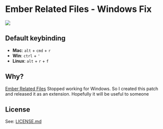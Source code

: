 # Ember Related Files - Windows Fix

![](https://rawgithub.com/alonski/vscode-ember-related-files/master/docs/assets/screenrecording.gif)

## Default keybinding

- **Mac**: <kbd>`alt`</kbd> + <kbd>`cmd`</kbd> + <kbd>`r`</kbd>
- **Win**: <kbd>`ctrl`</kbd> + <kbd>`'`</kbd>
- **Linux**: <kbd>`alt`</kbd> + <kbd>`r`</kbd> + <kbd>`f`</kbd>

## Why?
[Ember Related Files](https://github.com/josa42/vscode-ember-related-files) Stopped working for Windows.
So I created this patch and released it as an extension.
Hopefully it will be useful to someone

## License

See: [LICENSE.md](https://github.com/alonski/vscode-markdown-table-formatter/blob/master/LICENSE.md)
